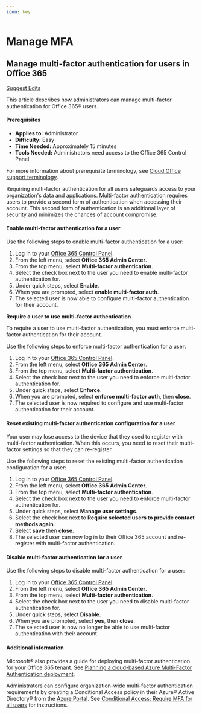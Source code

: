 ```yaml
---
icon: key
---
```


# Manage MFA

## Manage multi-factor authentication for users in Office 365

[Suggest Edits](https://docs.rackspace.com/edit/manage-multi-factor-authentication-for-users-in-office-365)

This article describes how administrators can manage multi-factor authentication for Office 365® users.

#### Prerequisites

* **Applies to:** Administrator
* **Difficulty:** Easy
* **Time Needed:** Approximately 15 minutes
* **Tools Needed:** Administrators need access to the Office 365 Control Panel

For more information about prerequisite terminology, see [Cloud Office support terminology](https://docs.rackspace.com/support/how-to/cloud-office-support-terminology).

Requiring multi-factor authentication for all users safeguards access to your organization's data and applications. Multi-factor authentication requires users to provide a second form of authentication when accessing their account. This second form of authentication is an additional layer of security and minimizes the chances of account compromise.

#### Enable multi-factor authentication for a user

Use the following steps to enable multi-factor authentication for a user:

1. Log in to your [Office 365 Control Panel](https://manage365.rackspace.com/).
2. From the left menu, select **Office 365 Admin Center**.
3. From the top menu, select **Multi-factor authentication**.
4. Select the check box next to the user you need to enable multi-factor authentication for.
5. Under quick steps, select **Enable**.
6. When you are prompted, select **enable multi-factor auth**.
7. The selected user is now able to configure multi-factor authentication for their account.

**Require a user to use multi-factor authentication**

To require a user to use multi-factor authentication, you must enforce multi-factor authentication for their account.

Use the following steps to enforce multi-factor authentication for a user:

1. Log in to your [Office 365 Control Panel](https://manage365.rackspace.com/).
2. From the left menu, select **Office 365 Admin Center**.
3. From the top menu, select **Multi-factor authentication**.
4. Select the check box next to the user you need to enforce multi-factor authentication for.
5. Under quick steps, select **Enforce**.
6. When you are prompted, select **enforce multi-factor auth**, then **close**.
7. The selected user is now required to configure and use multi-factor authentication for their account.

#### Reset existing multi-factor authentication configuration for a user

Your user may lose access to the device that they used to register with multi-factor authentication. When this occurs, you need to reset their multi-factor settings so that they can re-register.

Use the following steps to reset the existing multi-factor authentication configuration for a user:

1. Log in to your [Office 365 Control Panel](https://manage365.rackspace.com/).
2. From the left menu, select **Office 365 Admin Center**.
3. From the top menu, select **Multi-factor authentication**.
4. Select the check box next to the user you need to enforce multi-factor authentication for.
5. Under quick steps, select **Manage user settings**.
6. Select the check box next to **Require selected users to provide contact methods again**.
7. Select **save** then **close**.
8. The selected user can now log in to their Office 365 account and re-register with multi-factor authentication.

#### Disable multi-factor authentication for a user

Use the following steps to disable multi-factor authentication for a user:

1. Log in to your [Office 365 Control Panel](https://manage365.rackspace.com/).
2. From the left menu, select **Office 365 Admin Center**.
3. From the top menu, select **Multi-factor authentication**.
4. Select the check box next to the user you need to disable multi-factor authentication for.
5. Under quick steps, select **Disable**.
6. When you are prompted, select **yes**, then **close**.
7. The selected user is now no longer be able to use multi-factor authentication with their account.

#### Additional information

Microsoft® also provides a guide for deploying multi-factor authentication for your Office 365 tenant. See [Planning a cloud-based Azure Multi-Factor Authentication deployment](https://docs.microsoft.com/en-us/azure/active-directory/authentication/howto-mfa-getstarted).

Administrators can configure organization-wide multi-factor authentication requirements by creating a Conditional Access policy in their Azure® Active Directory® from the [Azure Portal](https://portal.azure.com/). See [Conditional Access: Require MFA for all users](https://docs.microsoft.com/en-us/azure/active-directory/conditional-access/howto-conditional-access-policy-all-users-mfa) for instructions.
